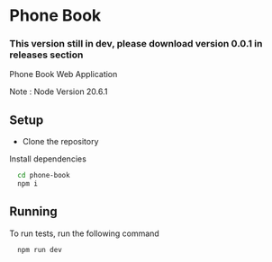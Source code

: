 
# Phone Book 

### This version still in dev, please download version 0.0.1 in releases section

Phone Book Web Application

Note : Node Version 20.6.1

## Setup

- Clone the repository


Install dependencies

```bash
  cd phone-book
  npm i
```
    
## Running

To run tests, run the following command

```bash
  npm run dev
```

